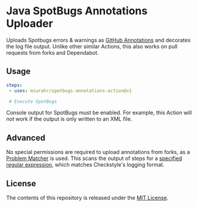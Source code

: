 # Java SpotBugs Annotations Uploader

Uploads Spotbugs errors & warnings as [GitHub Annotations](https://docs.github.com/en/rest/reference/checks#list-check-run-annotations)
and decorates the log file output. Unlike other similar Actions, this also works on pull requests from forks and Dependabot.

## Usage

```yaml
steps:
 - uses: miurahr/spotbugs-annotations-action@v1

 # Execute SpotBugs
```

Console output for SpotBugs must be enabled. For example, this
Action will not work if the output is only written to an XML file.

## Advanced

No special permissions are required to upload annotations from
forks, as a [Problem Matcher](https://github.com/actions/toolkit/blob/master/docs/problem-matchers.md)
is used. This scans the output of steps for a [specified regular expression](https://github.com/kiancross/checkstyle-annotations-action/blob/master/problem-matcher.json),
which matches Checkstyle's logging format.

## License

The contents of this repository is released under the [MIT License](https://github.com/miurahr/spotbugs-annotations-action/blob/master/LICENSE).
